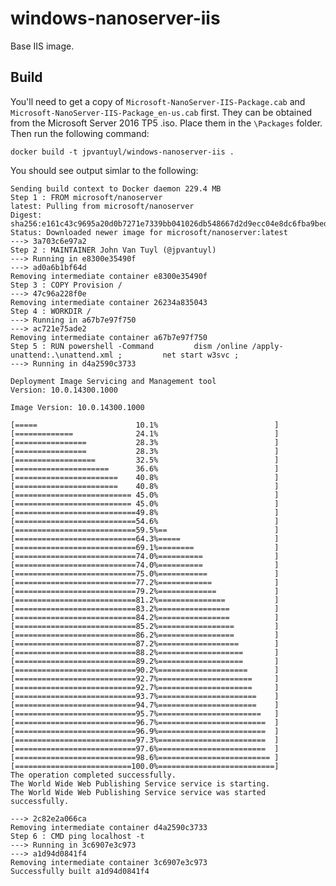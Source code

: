 # windows-nanoserver-iis

Base IIS image.

## Build

You'll need to get a copy of `Microsoft-NanoServer-IIS-Package.cab` and `Microsoft-NanoServer-IIS-Package_en-us.cab` first.  They can be obtained from the Microsoft Server 2016 TP5 .iso.  Place them in the `\Packages` folder.  Then run the following command:

    docker build -t jpvantuyl/windows-nanoserver-iis .

You should see output simlar to the following:

    Sending build context to Docker daemon 229.4 MB
    Step 1 : FROM microsoft/nanoserver
    latest: Pulling from microsoft/nanoserver
    Digest: sha256:e161c43c9695a20d0b7271e7339bb041026db548667d2d9ecc04e8dc6fba9bed
    Status: Downloaded newer image for microsoft/nanoserver:latest
    ---> 3a703c6e97a2
    Step 2 : MAINTAINER John Van Tuyl (@jpvantuyl)
    ---> Running in e8300e35490f
    ---> ad0a6b1bf64d
    Removing intermediate container e8300e35490f
    Step 3 : COPY Provision /
    ---> 47c96a228f0e
    Removing intermediate container 26234a835043
    Step 4 : WORKDIR /
    ---> Running in a67b7e97f750
    ---> ac721e75ade2
    Removing intermediate container a67b7e97f750
    Step 5 : RUN powershell -Command         dism /online /apply-unattend:.\unattend.xml ;         net start w3svc ;
    ---> Running in d4a2590c3733

    Deployment Image Servicing and Management tool
    Version: 10.0.14300.1000

    Image Version: 10.0.14300.1000

    [=====                      10.1%                          ]
    [=============              24.1%                          ]
    [================           28.3%                          ]
    [================           28.3%                          ]
    [==================         32.5%                          ]
    [=====================      36.6%                          ]
    [=======================    40.8%                          ]
    [=======================    40.8%                          ]
    [========================== 45.0%                          ]
    [========================== 45.0%                          ]
    [===========================49.8%                          ]
    [===========================54.6%                          ]
    [===========================59.5%==                        ]
    [===========================64.3%=====                     ]
    [===========================69.1%========                  ]
    [===========================74.0%==========                ]
    [===========================74.0%==========                ]
    [===========================75.0%===========               ]
    [===========================77.2%============              ]
    [===========================79.2%=============             ]
    [===========================81.2%===============           ]
    [===========================83.2%================          ]
    [===========================84.2%================          ]
    [===========================85.2%=================         ]
    [===========================86.2%=================         ]
    [===========================87.2%==================        ]
    [===========================88.2%===================       ]
    [===========================89.2%===================       ]
    [===========================90.2%====================      ]
    [===========================92.7%=====================     ]
    [===========================92.7%=====================     ]
    [===========================93.7%======================    ]
    [===========================94.7%======================    ]
    [===========================95.7%=======================   ]
    [===========================96.7%========================  ]
    [===========================96.9%========================  ]
    [===========================97.3%========================  ]
    [===========================97.6%========================  ]
    [===========================98.6%========================= ]
    [==========================100.0%==========================]
    The operation completed successfully.
    The World Wide Web Publishing Service service is starting.
    The World Wide Web Publishing Service service was started successfully.

    ---> 2c82e2a066ca
    Removing intermediate container d4a2590c3733
    Step 6 : CMD ping localhost -t
    ---> Running in 3c6907e3c973
    ---> a1d94d0841f4
    Removing intermediate container 3c6907e3c973
    Successfully built a1d94d0841f4